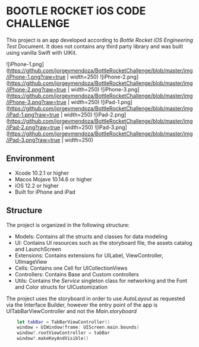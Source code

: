 # BOOTLE ROCKET iOS CODE CHALLENGE

This project is an app developed according to _Bottle Rocket iOS Engineering Test_ Document. It does not contains any third party library and was built using vanilla Swift with UIKit.

![iPhone-1.png](https://github.com/jorgevmendoza/BottleRocketChallenge/blob/master/img/iPhone-1.png?raw=true | width=250)
![iPhone-2.png](https://github.com/jorgevmendoza/BottleRocketChallenge/blob/master/img/iPhone-2.png?raw=true | width=250)
![iPhone-3.png](https://github.com/jorgevmendoza/BottleRocketChallenge/blob/master/img/iPhone-3.png?raw=true | width=250)
![iPad-1.png](https://github.com/jorgevmendoza/BottleRocketChallenge/blob/master/img/iPad-1.png?raw=true | width=250)
![iPad-2.png](https://github.com/jorgevmendoza/BottleRocketChallenge/blob/master/img/iPad-2.png?raw=true | width=250)
![iPad-3.png](https://github.com/jorgevmendoza/BottleRocketChallenge/blob/master/img/iPad-3.png?raw=true | width=250)

## Environment

- Xcode 10.2.1 or higher
- Macos Mojave 10.14.6 or higher
- iOS 12.2 or higher
- Built for iPhone and iPad

## Structure

The project is organized in the following structure:

- Models: Contains all the structs and classes for data modeling
- UI: Contains UI resources such as the storyboard file, the assets catalog and LaunchScreen
- Extensions: Contains extensions for UILabel, ViewController, UIImageView
- Cells: Contains one Cell for UICollectionViews
- Controllers: Contains Base and Custom controllers
- Utils: Contains the _Service_ singleton class for networking and the Font and Color structs for UICustomization

The project uses the storyboard in order to use _AutoLayout_ as requested via the Interface Builder, however the entry point of the app is UITabBarViewController and not the _Main.storyboard_

```Swift
    let tabBar = TabBarViewController()
    window = UIWindow(frame: UIScreen.main.bounds)
    window?.rootViewController = tabBar
    window?.makeKeyAndVisible()
```
